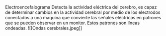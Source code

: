 Electroencefalograma
Detecta la actividad eléctrica del cerebro, es capaz de determinar cambios en la actividad cerebral por medio de los electrodos  conectados a una maquina 
que convierte las señales eléctricas en patrones que se pueden observar en un monitor.
Estos patrones son líneas ondeadas.
![[Ondas cerebrales.jpeg]]
